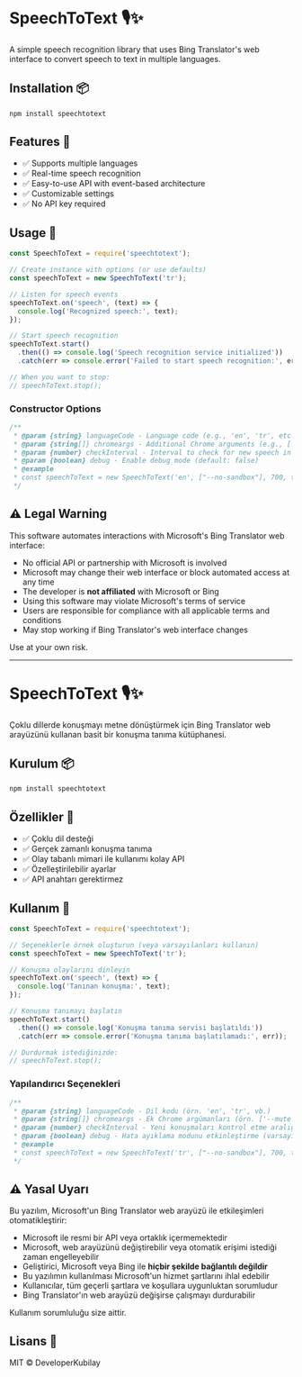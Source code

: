 # SpeechToText 🎙️✨

A simple speech recognition library that uses Bing Translator's web interface to convert speech to text in multiple languages.

## Installation 📦

```bash
npm install speechtotext
```

## Features 🚀

- ✅ Supports multiple languages
- ✅ Real-time speech recognition
- ✅ Easy-to-use API with event-based architecture
- ✅ Customizable settings
- ✅ No API key required

## Usage 🔧

```javascript
const SpeechToText = require('speechtotext');

// Create instance with options (or use defaults)
const speechToText = new SpeechToText('tr');

// Listen for speech events
speechToText.on('speech', (text) => {
  console.log('Recognized speech:', text);
});

// Start speech recognition
speechToText.start()
  .then(() => console.log('Speech recognition service initialized'))
  .catch(err => console.error('Failed to start speech recognition:', err));

// When you want to stop:
// speechToText.stop();
```

### Constructor Options

```javascript
/**
 * @param {string} languageCode - Language code (e.g., 'en', 'tr', etc.)
 * @param {string[]} chromeargs - Additional Chrome arguments (e.g., ['--mute', '--no-stdout'])
 * @param {number} checkInterval - Interval to check for new speech in ms (default: 700)
 * @param {boolean} debug - Enable debug mode (default: false)
 * @example
 * const speechToText = new SpeechToText('en', ["--no-sandbox"], 700, true);
 */
```

## ⚠️ Legal Warning

This software automates interactions with Microsoft's Bing Translator web interface:
- No official API or partnership with Microsoft is involved
- Microsoft may change their web interface or block automated access at any time
- The developer is **not affiliated** with Microsoft or Bing
- Using this software may violate Microsoft's terms of service
- Users are responsible for compliance with all applicable terms and conditions
- May stop working if Bing Translator's web interface changes

Use at your own risk.

---

# SpeechToText 🎙️✨

Çoklu dillerde konuşmayı metne dönüştürmek için Bing Translator web arayüzünü kullanan basit bir konuşma tanıma kütüphanesi.

## Kurulum 📦

```bash
npm install speechtotext
```

## Özellikler 🚀

- ✅ Çoklu dil desteği
- ✅ Gerçek zamanlı konuşma tanıma
- ✅ Olay tabanlı mimari ile kullanımı kolay API
- ✅ Özelleştirilebilir ayarlar
- ✅ API anahtarı gerektirmez

## Kullanım 🔧

```javascript
const SpeechToText = require('speechtotext');

// Seçeneklerle örnek oluşturun (veya varsayılanları kullanın)
const speechToText = new SpeechToText('tr');

// Konuşma olaylarını dinleyin
speechToText.on('speech', (text) => {
  console.log('Tanınan konuşma:', text);
});

// Konuşma tanımayı başlatın
speechToText.start()
  .then(() => console.log('Konuşma tanıma servisi başlatıldı'))
  .catch(err => console.error('Konuşma tanıma başlatılamadı:', err));

// Durdurmak istediğinizde:
// speechToText.stop();
```

### Yapılandırıcı Seçenekleri

```javascript
/**
 * @param {string} languageCode - Dil kodu (örn. 'en', 'tr', vb.)
 * @param {string[]} chromeargs - Ek Chrome argümanları (örn. ['--mute', '--no-stdout'])
 * @param {number} checkInterval - Yeni konuşmaları kontrol etme aralığı (ms) (varsayılan: 700)
 * @param {boolean} debug - Hata ayıklama modunu etkinleştirme (varsayılan: false)
 * @example
 * const speechToText = new SpeechToText('tr', ["--no-sandbox"], 700, true);
 */
```

## ⚠️ Yasal Uyarı

Bu yazılım, Microsoft'un Bing Translator web arayüzü ile etkileşimleri otomatikleştirir:
- Microsoft ile resmi bir API veya ortaklık içermemektedir
- Microsoft, web arayüzünü değiştirebilir veya otomatik erişimi istediği zaman engelleyebilir
- Geliştirici, Microsoft veya Bing ile **hiçbir şekilde bağlantılı değildir**
- Bu yazılımın kullanılması Microsoft'un hizmet şartlarını ihlal edebilir
- Kullanıcılar, tüm geçerli şartlara ve koşullara uygunluktan sorumludur
- Bing Translator'ın web arayüzü değişirse çalışmayı durdurabilir

Kullanım sorumluluğu size aittir.

## Lisans 📝

MIT © DeveloperKubilay
